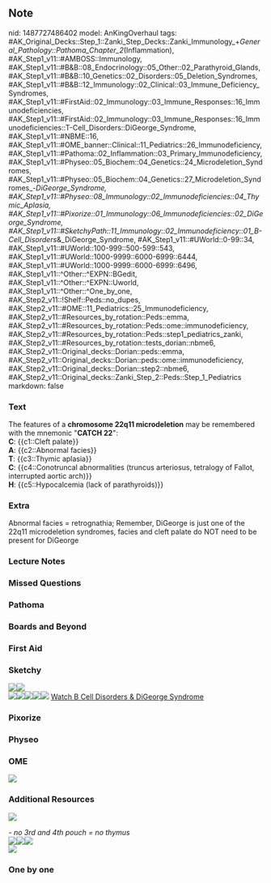 ## Note
nid: 1487727486402
model: AnKingOverhaul
tags: #AK_Original_Decks::Step_1::Zanki_Step_Decks::Zanki_Immunology_+_General_Pathology::Pathoma_Chapter_2_(Inflammation), #AK_Step1_v11::#AMBOSS::Immunology, #AK_Step1_v11::#B&B::08_Endocrinology::05_Other::02_Parathyroid_Glands, #AK_Step1_v11::#B&B::10_Genetics::02_Disorders::05_Deletion_Syndromes, #AK_Step1_v11::#B&B::12_Immunology::02_Clinical::03_Immune_Deficiency_Syndromes, #AK_Step1_v11::#FirstAid::02_Immunology::03_Immune_Responses::16_Immunodeficiencies, #AK_Step1_v11::#FirstAid::02_Immunology::03_Immune_Responses::16_Immunodeficiencies::T-Cell_Disorders::DiGeorge_Syndrome, #AK_Step1_v11::#NBME::16, #AK_Step1_v11::#OME_banner::Clinical::11_Pediatrics::26_Immunodeficiency, #AK_Step1_v11::#Pathoma::02_Inflammation::03_Primary_Immunodeficiency, #AK_Step1_v11::#Physeo::05_Biochem::04_Genetics::24_Microdeletion_Syndromes, #AK_Step1_v11::#Physeo::05_Biochem::04_Genetics::27_Microdeletion_Syndromes_-_DiGeorge_Syndrome, #AK_Step1_v11::#Physeo::08_Immunology::02_Immunodeficiencies::04_Thymic_Aplasia, #AK_Step1_v11::#Pixorize::01_Immunology::06_Immunodeficiencies::02_DiGeorge_Syndrome, #AK_Step1_v11::#SketchyPath::11_Immunology::02_Immunodeficiency::01_B-Cell_Disorders_&_DiGeorge_Syndrome, #AK_Step1_v11::#UWorld::0-99::34, #AK_Step1_v11::#UWorld::100-999::500-599::543, #AK_Step1_v11::#UWorld::1000-9999::6000-6999::6444, #AK_Step1_v11::#UWorld::1000-9999::6000-6999::6496, #AK_Step1_v11::^Other::^EXPN::BGedit, #AK_Step1_v11::^Other::^EXPN::Uworld, #AK_Step1_v11::^Other::^One_by_one, #AK_Step2_v11::!Shelf::Peds::no_dupes, #AK_Step2_v11::#OME::11_Pediatrics::25_Immunodeficiency, #AK_Step2_v11::#Resources_by_rotation::Peds::emma, #AK_Step2_v11::#Resources_by_rotation::Peds::ome::immunodeficiency, #AK_Step2_v11::#Resources_by_rotation::Peds::step1_pediatrics_zanki, #AK_Step2_v11::#Resources_by_rotation::tests_dorian::nbme6, #AK_Step2_v11::Original_decks::Dorian::peds::emma, #AK_Step2_v11::Original_decks::Dorian::peds::ome::immunodeficiency, #AK_Step2_v11::Original_decks::Dorian::step2::nbme6, #AK_Step2_v11::Original_decks::Zanki_Step_2::Peds::Step_1_Pediatrics
markdown: false

### Text
<div>
  The features of a <b>chromosome 22q11 microdeletion</b> may be
  remembered with the mnemonic "<b>CATCH 22</b>":
</div>
<div style="centerbox">
  <div class="mnemonics">
    <div>
      <b>C</b>: {{c1::Cleft palate}}
    </div>
    <div>
      <b>A</b>: {{c2::Abnormal facies}}
    </div>
    <div>
      <b>T</b>: {{c3::Thymic aplasia}}
    </div>
    <div>
      <b>C</b>: {{c4::Conotruncal abnormalities (truncus
      arteriosus, tetralogy of Fallot, interrupted aortic arch)}}
    </div>
    <div>
      <b>H</b>: {{c5::Hypocalcemia (lack of parathyroids)}}
    </div>
  </div>
</div>

### Extra
<div>
  Abnormal facies = retrognathia; Remember, DiGeorge is just one of
  the 22q11 microdeletion syndromes, facies and cleft palate do NOT
  need to be present for DiGeorge
</div>

### Lecture Notes


### Missed Questions


### Pathoma


### Boards and Beyond


### First Aid


### Sketchy
<div><img src=
"immunology-2-1-cell-mediated-immunodeficiency_1566160514431.jpg"
class="resizer"><img src=
"SketchyMedical%202019-12-31%2008-17-46_1566160514431.jpg" class=
"resizer"></div><img src=
"SketchyMedical%202019-12-31%2008-20-55_1566160514431.jpg" class=
"resizer"><img src=
"SketchyMedical%202019-12-31%2008-21-03_1566160514431.jpg" class=
"resizer"><img src=
"SketchyMedical%202019-12-31%2008-21-16_1566160514431.jpg" class=
"resizer"><img src=
"SketchyMedical%202019-12-31%2008-17-59_1566160514431.jpg" class=
"resizer"><img src=
"SketchyMedical%202019-12-31%2008-20-24_1566160514431.jpg" class=
"resizer"> <a href=
"https://dashboard.sketchy.com/study/medical/courses/medical-pathophysiology/units/medical-pathophysiology-immunology/videos/medical-pathophysiology-immunology-immunodeficiency-b-cell-disorders-and-digeorge-syndrome?utm_source=anki&utm_medium=partnership&utm_campaign=february_update&utm_content=medical">
Watch B Cell Disorders & DiGeorge Syndrome</a>

### Pixorize


### Physeo


### OME
<div class="ome-widget">
  <a href=
  "https://onlinemeded.org/spa/pediatrics/immunodeficiency/acquire?ref=anki">
  <img src="_OME_AnkiFlashcards_Lesson_6.png"></a>
</div>

### Additional Resources
<img src="paste-90a99f23ac057cc84f92fb01739904f2c062faa9.png"
class="resizer">
<div>
  <i>- no 3rd and 4th pouch = no thymus</i>
</div>
<div>
  <div><img src="paste-185856119799809.jpg" style="" class=
  "resizer"><img src="digeorgee.png" style="" class=
  "resizer"><img src="paste-407210144301059%20(1).jpg" style=""
  class="resizer"></div>
</div>
<div><img src="paste-142657338736641.jpg" style="" class=
"resizer"></div>

### One by one

